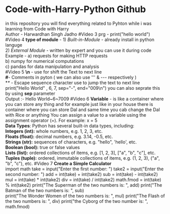 # Code-with-Harry-Python Github
in this repository you will find everything related to Pyhton while i was learning from Code with Harry
<br>
Author - Harwardhan Singh Jadho
#Video 3 
prg - print("hello world")
#Video 4
**type of module** - 1) _Built-in-Module_ - already install in python languge 
<br>
2) _External Module_ - written by expert and you can use it during code 
<br>
Example - a) requests for making HTTP requests
<br>
b) numpy for numerical computations
<br>
c) pandas for data manipulation and analysis
<br>
#Video 5 
**\n** - use for shift the Text to next line 
<br>
**#**-  Comments in pyton ( we can also use ''' & --- respectively )
<br>
**\** - Escape sequence character use to jump the text to next line 
<br>
print("Hello World" , 6, 7, sep="-", end="009\n") you can also seprate this by using **sep** parameter 
<br>
Output :- Hello World~6~7009
#Video 6
**Variable** - is like a container where you can store any thing and for example just like in your house there is container where you can store Dal and same time you cab change the Dal with Rice or anything You can assign a value to a variable using the assignment operator (=). For example: x = 5
<br>
**Data Types**: Python has several built-in data types, including:
<br>
**Integers (int):** whole numbers, e.g. 1, 2, 3, etc.
<br>
**Floats (float):** decimal numbers, e.g. 3.14, -0.5, etc.
<br>
**Strings (str):** sequences of characters, e.g. "hello", 'hello', etc.
<br>
**Boolean (bool):** true or false values
<br>
**Lists (list):** ordered collections of items, e.g. [1, 2, 3], ["a", "b", "c"], etc.
<br>
**Tuples (tuple):** ordered, immutable collections of items, e.g. (1, 2, 3), ("a", "b", "c"), etc.
#Video 7
**Create a Simple Calculator**
<br>
import math
take = input("Enter the first number: ")
take2 = input("Enter the second number: ")
add = int(take) + int(take2)
sub = int(take) - int(take2)
mul = int(take) * int(take2)
div = int(take) / int(take2)
math.fmod  = int(take) % int(take2)
print("The Superman of the two numbers is: ", add)
print("The Batman of the two numbers is: ", sub)  
print("The Wonder Women of the two numbers is: ", mul)
print("The Flash of the two numbers is: ", div) 
print("the Cyborg of the two number is: ", math.fmod) 
